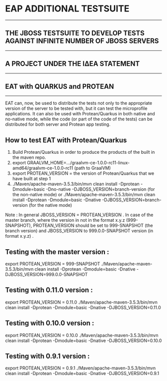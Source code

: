 # EAP ADDITIONAL TESTSUITE
--------------------------
## THE JBOSS TESTSUITE TO DEVELOP TESTS AGAINST INFINITE NUMBER OF JBOSS SERVERS
--------------------------------------------------------------------------------
## A PROJECT UNDER THE ΙΔΕΑ STATEMENT
--------------------------------------
## EAT with QUARKUS and PROTEAN
--------------------------------

EAT can, now, be used to distribute the tests not only to the appropriate version of the server to be tested with,
but it can test the microprofile applications. It can also be used with Protean/Quarkus in both native and no-native mode, while the code (or part of the code of the tests) can be distributed for both server and Protean app testing.

 

How to test EAT with Protean/Quarkus 
-------------------------------------
 
1. Build Protean/Quarkus in order to produce the products of the built in the maven repo.
2. export GRAALVM_HOME=.../graalvm-ce-1.0.0-rc11-linux-amd64/graalvm-ce-1.0.0-rc11 (path to GraalVM)
3. export PROTEAN_VERSION = the version of Protean/Quarkus that we have built at step 1
4. ./Maven/apache-maven-3.5.3/bin/mvn clean install -Dprotean -Dmodule=basic -Dno-native -DJBOSS_VERSION=branch-version (for the non-native mode) or ./Maven/apache-maven-3.5.3/bin/mvn clean install -Dprotean -Dmodule=basic -Dnative -DJBOSS_VERSION=branch-version (for the native mode)

Note : In general JBOSS_VERSION = PROTEAN_VERSION . In case of the master branch, where the version in not in the format x.y.z (999-SNAPSHOT), PROTEAN_VERSION should be set to 999-SNAPSHOT (the branch version) and JBOSS_VERSION to 999.0.0-SNAPSHOT version (in format x.y.z) .
 

Testing with the master version :
---------------------------------
export PROTEAN_VERSION = 999-SNAPSHOT
./Maven/apache-maven-3.5.3/bin/mvn clean install -Dprotean -Dmodule=basic -Dnative -DJBOSS_VERSION=999.0.0-SNAPSHOT

 

Testing with 0.11.0 version :
-----------------------------
export PROTEAN_VERSION = 0.11.0
./Maven/apache-maven-3.5.3/bin/mvn clean install -Dprotean -Dmodule=basic -Dnative -DJBOSS_VERSION=0.11.0

 

Testing with 0.10.0 version :
-----------------------------
export PROTEAN_VERSION = 0.10.0
./Maven/apache-maven-3.5.3/bin/mvn clean install -Dprotean -Dmodule=basic -Dnative -DJBOSS_VERSION=0.10.0

 

Testing with 0.9.1 version :
----------------------------
export PROTEAN_VERSION = 0.9.1
./Maven/apache-maven-3.5.3/bin/mvn clean install -Dprotean -Dmodule=basic -Dnative -DJBOSS_VERSION=0.9.1


